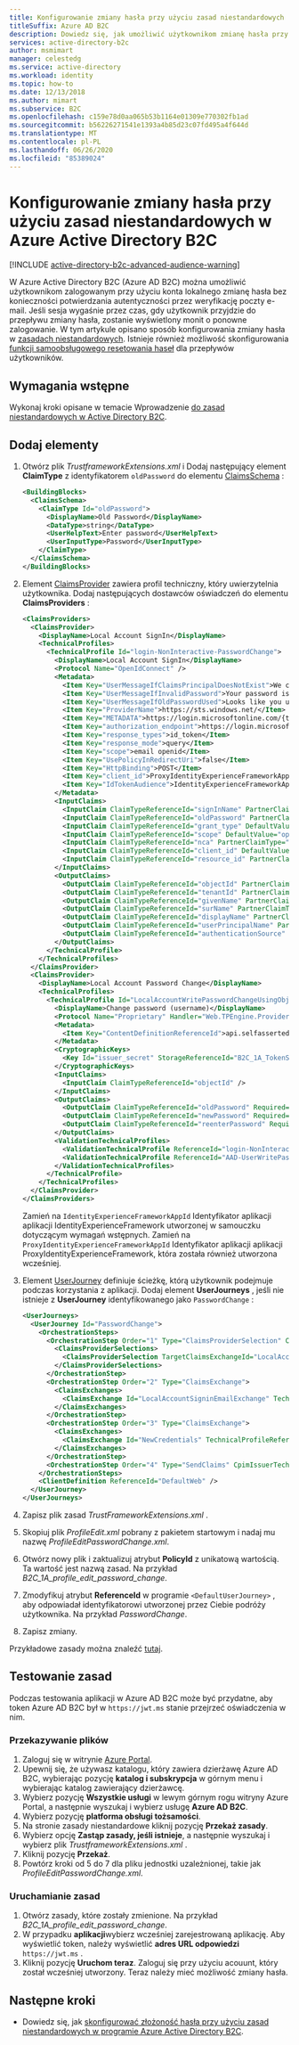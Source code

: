 ```yaml
---
title: Konfigurowanie zmiany hasła przy użyciu zasad niestandardowych
titleSuffix: Azure AD B2C
description: Dowiedz się, jak umożliwić użytkownikom zmianę hasła przy użyciu zasad niestandardowych w programie Azure Active Directory B2C.
services: active-directory-b2c
author: msmimart
manager: celestedg
ms.service: active-directory
ms.workload: identity
ms.topic: how-to
ms.date: 12/13/2018
ms.author: mimart
ms.subservice: B2C
ms.openlocfilehash: c159e78d0aa065b53b1164e01309e770302fb1ad
ms.sourcegitcommit: b56226271541e1393a4b85d23c07fd495a4f644d
ms.translationtype: MT
ms.contentlocale: pl-PL
ms.lasthandoff: 06/26/2020
ms.locfileid: "85389024"
---
```

# <a name="configure-password-change-using-custom-policies-in-azure-active-directory-b2c"></a>Konfigurowanie zmiany hasła przy użyciu zasad niestandardowych w Azure Active Directory B2C

[!INCLUDE [active-directory-b2c-advanced-audience-warning](../../includes/active-directory-b2c-advanced-audience-warning.md)]

W Azure Active Directory B2C (Azure AD B2C) można umożliwić użytkownikom zalogowanym przy użyciu konta lokalnego zmianę hasła bez konieczności potwierdzania autentyczności przez weryfikację poczty e-mail. Jeśli sesja wygaśnie przez czas, gdy użytkownik przyjdzie do przepływu zmiany hasła, zostanie wyświetlony monit o ponowne zalogowanie. W tym artykule opisano sposób konfigurowania zmiany hasła w [zasadach niestandardowych](custom-policy-overview.md). Istnieje również możliwość skonfigurowania [funkcji samoobsługowego resetowania haseł](user-flow-self-service-password-reset.md) dla przepływów użytkowników.

## <a name="prerequisites"></a>Wymagania wstępne

Wykonaj kroki opisane w temacie Wprowadzenie [do zasad niestandardowych w Active Directory B2C](custom-policy-get-started.md).

## <a name="add-the-elements"></a>Dodaj elementy

1. Otwórz plik *TrustframeworkExtensions.xml* i Dodaj następujący element **ClaimType** z identyfikatorem `oldPassword` do elementu [ClaimsSchema](claimsschema.md) :

    ```xml
    <BuildingBlocks>
      <ClaimsSchema>
        <ClaimType Id="oldPassword">
          <DisplayName>Old Password</DisplayName>
          <DataType>string</DataType>
          <UserHelpText>Enter password</UserHelpText>
          <UserInputType>Password</UserInputType>
        </ClaimType>
      </ClaimsSchema>
    </BuildingBlocks>
    ```

2. Element [ClaimsProvider](claimsproviders.md) zawiera profil techniczny, który uwierzytelnia użytkownika. Dodaj następujących dostawców oświadczeń do elementu **ClaimsProviders** :

    ```xml
    <ClaimsProviders>
      <ClaimsProvider>
        <DisplayName>Local Account SignIn</DisplayName>
        <TechnicalProfiles>
          <TechnicalProfile Id="login-NonInteractive-PasswordChange">
            <DisplayName>Local Account SignIn</DisplayName>
            <Protocol Name="OpenIdConnect" />
            <Metadata>
              <Item Key="UserMessageIfClaimsPrincipalDoesNotExist">We can't seem to find your account</Item>
              <Item Key="UserMessageIfInvalidPassword">Your password is incorrect</Item>
              <Item Key="UserMessageIfOldPasswordUsed">Looks like you used an old password</Item>
              <Item Key="ProviderName">https://sts.windows.net/</Item>
              <Item Key="METADATA">https://login.microsoftonline.com/{tenant}/.well-known/openid-configuration</Item>
              <Item Key="authorization_endpoint">https://login.microsoftonline.com/{tenant}/oauth2/token</Item>
              <Item Key="response_types">id_token</Item>
              <Item Key="response_mode">query</Item>
              <Item Key="scope">email openid</Item>
              <Item Key="UsePolicyInRedirectUri">false</Item>
              <Item Key="HttpBinding">POST</Item>
              <Item Key="client_id">ProxyIdentityExperienceFrameworkAppId</Item>
              <Item Key="IdTokenAudience">IdentityExperienceFrameworkAppId</Item>
            </Metadata>
            <InputClaims>
              <InputClaim ClaimTypeReferenceId="signInName" PartnerClaimType="username" Required="true" />
              <InputClaim ClaimTypeReferenceId="oldPassword" PartnerClaimType="password" Required="true" />
              <InputClaim ClaimTypeReferenceId="grant_type" DefaultValue="password" />
              <InputClaim ClaimTypeReferenceId="scope" DefaultValue="openid" />
              <InputClaim ClaimTypeReferenceId="nca" PartnerClaimType="nca" DefaultValue="1" />
              <InputClaim ClaimTypeReferenceId="client_id" DefaultValue="ProxyIdentityExperienceFrameworkAppID" />
              <InputClaim ClaimTypeReferenceId="resource_id" PartnerClaimType="resource" DefaultValue="IdentityExperienceFrameworkAppID" />
            </InputClaims>
            <OutputClaims>
              <OutputClaim ClaimTypeReferenceId="objectId" PartnerClaimType="oid" />
              <OutputClaim ClaimTypeReferenceId="tenantId" PartnerClaimType="tid" />
              <OutputClaim ClaimTypeReferenceId="givenName" PartnerClaimType="given_name" />
              <OutputClaim ClaimTypeReferenceId="surName" PartnerClaimType="family_name" />
              <OutputClaim ClaimTypeReferenceId="displayName" PartnerClaimType="name" />
              <OutputClaim ClaimTypeReferenceId="userPrincipalName" PartnerClaimType="upn" />
              <OutputClaim ClaimTypeReferenceId="authenticationSource" DefaultValue="localAccountAuthentication" />
            </OutputClaims>
          </TechnicalProfile>
        </TechnicalProfiles>
      </ClaimsProvider>
      <ClaimsProvider>
        <DisplayName>Local Account Password Change</DisplayName>
        <TechnicalProfiles>
          <TechnicalProfile Id="LocalAccountWritePasswordChangeUsingObjectId">
            <DisplayName>Change password (username)</DisplayName>
            <Protocol Name="Proprietary" Handler="Web.TPEngine.Providers.SelfAssertedAttributeProvider, Web.TPEngine, Version=1.0.0.0, Culture=neutral, PublicKeyToken=null" />
            <Metadata>
              <Item Key="ContentDefinitionReferenceId">api.selfasserted</Item>
            </Metadata>
            <CryptographicKeys>
              <Key Id="issuer_secret" StorageReferenceId="B2C_1A_TokenSigningKeyContainer" />
            </CryptographicKeys>
            <InputClaims>
              <InputClaim ClaimTypeReferenceId="objectId" />
            </InputClaims>
            <OutputClaims>
              <OutputClaim ClaimTypeReferenceId="oldPassword" Required="true" />
              <OutputClaim ClaimTypeReferenceId="newPassword" Required="true" />
              <OutputClaim ClaimTypeReferenceId="reenterPassword" Required="true" />
            </OutputClaims>
            <ValidationTechnicalProfiles>
              <ValidationTechnicalProfile ReferenceId="login-NonInteractive-PasswordChange" />
              <ValidationTechnicalProfile ReferenceId="AAD-UserWritePasswordUsingObjectId" />
            </ValidationTechnicalProfiles>
          </TechnicalProfile>
        </TechnicalProfiles>
      </ClaimsProvider>
    </ClaimsProviders>
    ```

    Zamień na `IdentityExperienceFrameworkAppId` Identyfikator aplikacji aplikacji IdentityExperienceFramework utworzonej w samouczku dotyczącym wymagań wstępnych. Zamień na `ProxyIdentityExperienceFrameworkAppId` Identyfikator aplikacji aplikacji ProxyIdentityExperienceFramework, która została również utworzona wcześniej.

3. Element [UserJourney](userjourneys.md) definiuje ścieżkę, którą użytkownik podejmuje podczas korzystania z aplikacji. Dodaj element **UserJourneys** , jeśli nie istnieje z **UserJourney** identyfikowanego jako `PasswordChange` :

    ```xml
    <UserJourneys>
      <UserJourney Id="PasswordChange">
        <OrchestrationSteps>
          <OrchestrationStep Order="1" Type="ClaimsProviderSelection" ContentDefinitionReferenceId="api.idpselections">
            <ClaimsProviderSelections>
              <ClaimsProviderSelection TargetClaimsExchangeId="LocalAccountSigninEmailExchange" />
            </ClaimsProviderSelections>
          </OrchestrationStep>
          <OrchestrationStep Order="2" Type="ClaimsExchange">
            <ClaimsExchanges>
              <ClaimsExchange Id="LocalAccountSigninEmailExchange" TechnicalProfileReferenceId="SelfAsserted-LocalAccountSignin-Email" />
            </ClaimsExchanges>
          </OrchestrationStep>
          <OrchestrationStep Order="3" Type="ClaimsExchange">
            <ClaimsExchanges>
              <ClaimsExchange Id="NewCredentials" TechnicalProfileReferenceId="LocalAccountWritePasswordChangeUsingObjectId" />
            </ClaimsExchanges>
          </OrchestrationStep>
          <OrchestrationStep Order="4" Type="SendClaims" CpimIssuerTechnicalProfileReferenceId="JwtIssuer" />
        </OrchestrationSteps>
        <ClientDefinition ReferenceId="DefaultWeb" />
      </UserJourney>
    </UserJourneys>
    ```

4. Zapisz plik zasad *TrustFrameworkExtensions.xml* .
5. Skopiuj plik *ProfileEdit.xml* pobrany z pakietem startowym i nadaj mu nazwę *ProfileEditPasswordChange.xml*.
6. Otwórz nowy plik i zaktualizuj atrybut **PolicyId** z unikatową wartością. Ta wartość jest nazwą zasad. Na przykład *B2C_1A_profile_edit_password_change*.
7. Zmodyfikuj atrybut **ReferenceId** w programie `<DefaultUserJourney>` , aby odpowiadał identyfikatorowi utworzonej przez Ciebie podróży użytkownika. Na przykład *PasswordChange*.
8. Zapisz zmiany.

Przykładowe zasady można znaleźć [tutaj](https://github.com/Azure-Samples/active-directory-b2c-custom-policy-starterpack/tree/master/scenarios/password-change).

## <a name="test-your-policy"></a>Testowanie zasad

Podczas testowania aplikacji w Azure AD B2C może być przydatne, aby token Azure AD B2C był w `https://jwt.ms` stanie przejrzeć oświadczenia w nim.

### <a name="upload-the-files"></a>Przekazywanie plików

1. Zaloguj się w witrynie [Azure Portal](https://portal.azure.com/).
2. Upewnij się, że używasz katalogu, który zawiera dzierżawę Azure AD B2C, wybierając pozycję **katalog i subskrypcja** w górnym menu i wybierając katalog zawierający dzierżawcę.
3. Wybierz pozycję **Wszystkie usługi** w lewym górnym rogu witryny Azure Portal, a następnie wyszukaj i wybierz usługę **Azure AD B2C**.
4. Wybierz pozycję **platforma obsługi tożsamości**.
5. Na stronie zasady niestandardowe kliknij pozycję **Przekaż zasady**.
6. Wybierz opcję **Zastąp zasady, jeśli istnieje**, a następnie wyszukaj i wybierz plik *TrustframeworkExtensions.xml* .
7. Kliknij pozycję **Przekaż**.
8. Powtórz kroki od 5 do 7 dla pliku jednostki uzależnionej, takie jak *ProfileEditPasswordChange.xml*.

### <a name="run-the-policy"></a>Uruchamianie zasad

1. Otwórz zasady, które zostały zmienione. Na przykład *B2C_1A_profile_edit_password_change*.
2. W przypadku **aplikacji**wybierz wcześniej zarejestrowaną aplikację. Aby wyświetlić token, należy wyświetlić **adres URL odpowiedzi** `https://jwt.ms` .
3. Kliknij pozycję **Uruchom teraz**. Zaloguj się przy użyciu acouunt, który został wcześniej utworzony. Teraz należy mieć możliwość zmiany hasła.

## <a name="next-steps"></a>Następne kroki

- Dowiedz się, jak [skonfigurować złożoność hasła przy użyciu zasad niestandardowych w programie Azure Active Directory B2C](custom-policy-password-complexity.md).
